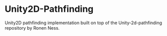 # Unity2D-Pathfinding
Unity2D pathfinding implementation built on top of the Unity-2d-pathfinding repository by Ronen Ness. 
